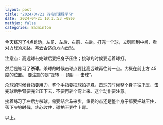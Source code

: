 ```yaml
---
layout: post
title: "2024/04/21 羽毛球课程学习"
date:  2024-04-21 10:11:53 +0800
mathjax: false
categories: Badminton
---
```


今天练习了4点跑动，左前、左后、右前、右后。打完一个球，立刻回到中间，看对方球的来路，再去合适的方向击球。

注意点：高远球击完球后要把身子压住；挑球的时候要迎着球打。

然后是练习了**杀球**。杀球的时候击球点要比高远球再往前一点。大概在前上方 45 度的位置。
要注意的是“蹬转 -- 顶肘 -- 击球”。

杀球的时候食指要用力，整个手指要把球拍抓紧。击球的时候整个身子往下压，击完球后手臂要完全压下去，不要再转个弯上来。这个动作要注意。

接着练习了左后方杀球。需要结合马来步，重要的点还是整个身子都要把球压住，落下来的时候，核心收住，球拍不要往上弯。

以上。
